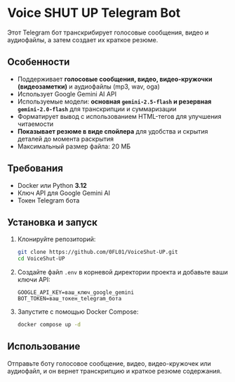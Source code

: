 # Voice SHUT UP Telegram Bot

Этот Telegram бот транскрибирует голосовые сообщения, видео и аудиофайлы, а затем создает их краткое резюме.

## Особенности

- Поддерживает **голосовые сообщения, видео, видео-кружочки (видеозаметки)** и аудиофайлы (mp3, wav, oga)
- Использует Google Gemini AI API
- Используемые модели: **основная `gemini-2.5-flash` и резервная `gemini-2.0-flash`** для транскрипции и суммаризации
- Форматирует вывод с использованием HTML-тегов для улучшения читаемости
- **Показывает резюме в виде спойлера** для удобства и скрытия деталей до момента раскрытия
- Максимальный размер файла: 20 МБ

## Требования

- Docker или Python **3.12**
- Ключ API для Google Gemini AI
- Токен Telegram бота

## Установка и запуск

1.  Клонируйте репозиторий:
    ```bash
    git clone https://github.com/0FL01/VoiceShut-UP.git
    cd VoiceShut-UP
    ```

2.  Создайте файл `.env` в корневой директории проекта и добавьте ваши ключи API:
    ```dotenv
    GOOGLE_API_KEY=ваш_ключ_google_gemini
    BOT_TOKEN=ваш_токен_telegram_бота
    ```

3.  Запустите с помощью Docker Compose:
    ```bash
    docker compose up -d
    ```

## Использование

Отправьте боту голосовое сообщение, видео, видео-кружочек или аудиофайл, и он вернет транскрипцию и краткое резюме содержания.


